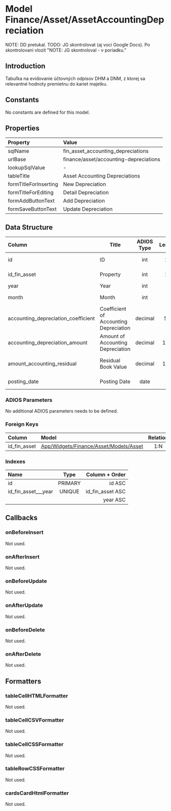# Model Finance/Asset/AssetAccountingDepreciation

NOTE: DD pretukal.
TODO: JG skontrolovat (aj voci Google Docs). Po skontrolovani vlozit "NOTE: JG skontroloval - v poriadku."

## Introduction

Tabuľka na evidovanie účtovných odpisov DHM a DNM, z ktorej sa relevantné hodnoty premietnu do kariet majetku. 

## Constants

No constants are defined for this model.

## Properties

| Property              | Value                                  |
| :-------------------- | :------------------------------------- |
| sqlName               | fin_asset_accounting_depreciations     |
| urlBase               | finance/asset/accounting-depreciations |
| lookupSqlValue        | -                                      |
| tableTitle            | Asset Accounting Depreciations         |
| formTitleForInserting | New Depreciation                       |
| formTitleForEditing   | Detail Depreciation                    |
| formAddButtonText     | Add Depreciation                       |
| formSaveButtonText    | Update Depreciation                    |

## Data Structure

| Column                              | Title                                  | ADIOS Type | Length | Required | Notes                        |
| :---------------------------------- | -------------------------------------- | :--------: | :----: | :------: | :--------------------------- |
| id                                  | ID                                     |    int     |   11   |   TRUE   | Jedinečné ID záznamu         |
| id_fin_asset                        | Property                               |    int     |   11   |   TRUE   | Odpisovaný majetok           |
| year                                | Year                                   |    int     |   4    |   TRUE   | Rok odpisu                   |
| month                               | Month                                  |    int     |   2    |   TRUE   | Mesiac odpisu                |
| accounting_depreciation_coefficient | Coefficient of Accounting Depreciation |  decimal   |  5,2   |   TRUE   | Koeficient účtovných odpisov |
| accounting_depreciation_amount      | Amount of Accounting Depreciation      |  decimal   |  15,2  |   TRUE   | Suma účtovných odpisov       |
| amount_accounting_residual          | Residual Book Value                    |  decimal   |  15,2  |   TRUE   | Zostatková účtovná hodnota   |
| posting_date                        | Posting Date                           |    date    |   8    |   TRUE   | Dátum zaúčtovania            |

### ADIOS Parameters

No additional ADIOS parameters needs to be defined.

### Foreign Keys

| Column       | Model                                                                            | Relation | OnUpdate | OnDelete |
| :----------- | :------------------------------------------------------------------------------- | :------: | -------- | -------- |
| id_fin_asset | [App/Widgets/Finance/Asset/Models/Asset](../../../Finance/Asset/Models/Asset.md) |   1:N    | Cascade  | Restrict |

### Indexes

| Name                |  Type   |   Column + Order |
| :------------------ | :-----: | ---------------: |
| id                  | PRIMARY |           id ASC |
| id_fin_asset___year | UNIQUE  | id_fin_asset ASC |
|                     |         |         year ASC |

## Callbacks

### onBeforeInsert

Not used.

### onAfterInsert

Not used.

### onBeforeUpdate

Not used.

### onAfterUpdate

Not used.

### onBeforeDelete

Not used.

### onAfterDelete

Not used.

## Formatters

### tableCellHTMLFormatter

Not used.

### tableCellCSVFormatter

Not used.

### tableCellCSSFormatter

Not used.

### tableRowCSSFormatter

Not used.

### cardsCardHtmlFormatter

Not used.
